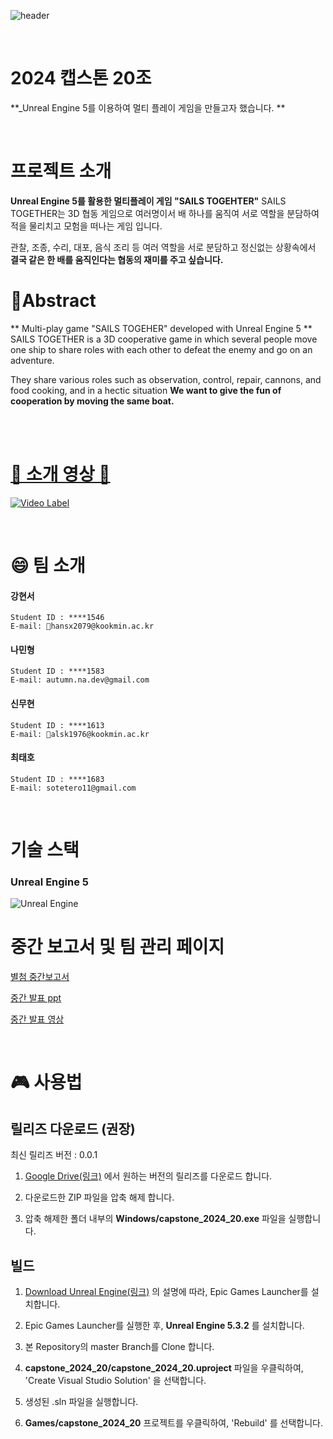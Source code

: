 

![header](https://capsule-render.vercel.app/api?type=rounded&height=300&color=gradient&text=SAILS%20TOGEHTER&fontSize=50&fontAlignY=50)

<br> 

# 2024 캡스톤 20조

**_Unreal Engine 5를 이용하여 멀티 플레이 게임을 만들고자 했습니다. **

<br>

# 프로젝트 소개

**Unreal Engine 5를 활용한 멀티플레이 게임 "SAILS TOGEHTER"**
SAILS TOGETHER는 3D 협동 게임으로 여러명이서 배 하나를 움직여 서로 역할을 분담하여 적을 물리치고 모험을 떠나는 게임 입니다.

관찰, 조종, 수리, 대포, 음식 조리 등 여러 역할을 서로 분담하고 정신없는 상황속에서 **결국 같은 한 배를 움직인다는 협동의 재미를 주고 싶습니다.**<br>

# Abstract

** Multi-play game "SAILS TOGEHER" developed with Unreal Engine 5 **
SAILS TOGETHER is a 3D cooperative game in which several people move one ship to share roles with each other to defeat the enemy and go on an adventure.

They share various roles such as observation, control, repair, cannons, and food cooking, and in a hectic situation **We want to give the fun of cooperation by moving the same boat.**

<br>

<br>

# [🔗 소개 영상 🔗](https://youtu.be/nFXJS2uptlU)
[![Video Label](http://img.youtube.com/vi/nFXJS2uptlU/0.jpg)](https://youtu.be/nFXJS2uptlU)

<br>

# 😄 팀 소개


#### 강현서

~~~
Student ID : ****1546
E-mail: hansx2079@kookmin.ac.kr
~~~

#### 나민형

~~~
Student ID : ****1583
E-mail: autumn.na.dev@gmail.com
~~~

#### 신무현

~~~
Student ID : ****1613
E-mail: alsk1976@kookmin.ac.kr
~~~

#### 최태호

~~~
Student ID : ****1683
E-mail: sotetero11@gmail.com
~~~

<br>

#  기술 스택

###  Unreal Engine 5
![Unreal Engine](https://img.shields.io/badge/unrealengine-%23313131.svg?style=for-the-badge&logo=unrealengine&logoColor=white)
<br>

# 중간 보고서 및 팀 관리 페이지
[별첨 중간보고서](https://drive.google.com/file/d/1zfASZNG8n7h_XWEoO57KzcTC41XICkVe/view?usp=sharing)

[중간 발표 ppt](https://drive.google.com/file/d/1e_3hu5goN5XIxOw2ZKw2Q_bnr2bv6gvb/view?usp=sharing)

[중간 발표 영상 ](https://youtu.be/nFXJS2uptlU)

<br/>

# 🎮 사용법

## 릴리즈 다운로드 (권장)

최신 릴리즈 버전 : 0.0.1

1. [Google Drive(링크)](https://drive.google.com/drive/folders/1x4PCA_ipOcgtplP-wAv5WBOhIzESkYWc?usp=sharing) 에서 원하는 버전의 릴리즈를 다운로드 합니다.

2. 다운로드한 ZIP 파일을 압축 해제 합니다.

3. 압축 해제한 폴더 내부의 **Windows/capstone_2024_20.exe** 파일을 실행합니다.

## 빌드

1. [Download Unreal Engine(링크)](https://www.unrealengine.com/en-US/download) 의 설명에 따라, Epic Games Launcher를 설치합니다.

2. Epic Games Launcher를 실행한 후, **Unreal Engine 5.3.2** 를 설치합니다.

3. 본 Repository의 master Branch를 Clone 합니다.

4. **capstone_2024_20/capstone_2024_20.uproject** 파일을 우클릭하여, 'Create Visual Studio Solution' 을 선택합니다.

6. 생성된 .sln 파일을 실행합니다.

7. **Games/capstone_2024_20** 프로젝트를 우클릭하여, 'Rebuild' 를 선택합니다.
